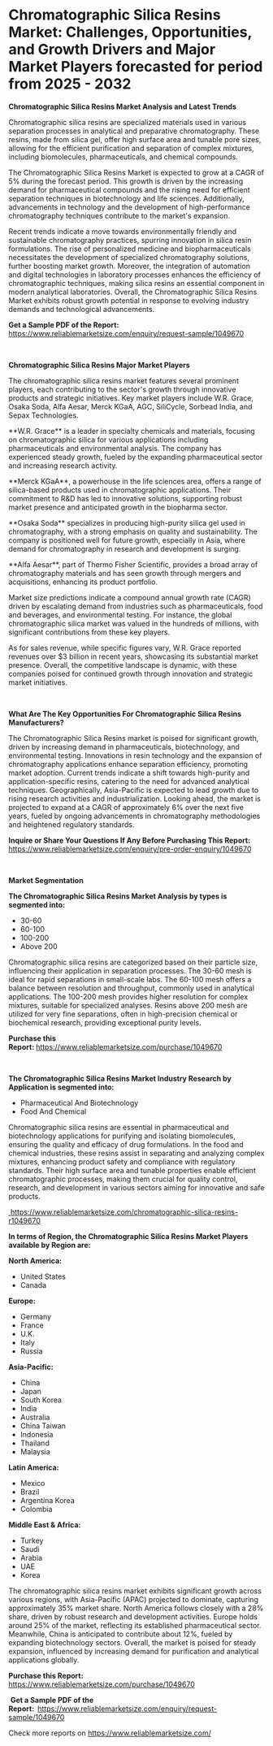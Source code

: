 <p><h1>Chromatographic Silica Resins Market: Challenges, Opportunities, and Growth Drivers and Major Market Players forecasted for period from 2025 - 2032</h1></p><p><strong>Chromatographic Silica Resins Market Analysis and Latest Trends</strong></p>
<p><p>Chromatographic silica resins are specialized materials used in various separation processes in analytical and preparative chromatography. These resins, made from silica gel, offer high surface area and tunable pore sizes, allowing for the efficient purification and separation of complex mixtures, including biomolecules, pharmaceuticals, and chemical compounds.</p><p>The Chromatographic Silica Resins Market is expected to grow at a CAGR of 5% during the forecast period. This growth is driven by the increasing demand for pharmaceutical compounds and the rising need for efficient separation techniques in biotechnology and life sciences. Additionally, advancements in technology and the development of high-performance chromatography techniques contribute to the market's expansion.</p><p>Recent trends indicate a move towards environmentally friendly and sustainable chromatography practices, spurring innovation in silica resin formulations. The rise of personalized medicine and biopharmaceuticals necessitates the development of specialized chromatography solutions, further boosting market growth. Moreover, the integration of automation and digital technologies in laboratory processes enhances the efficiency of chromatographic techniques, making silica resins an essential component in modern analytical laboratories. Overall, the Chromatographic Silica Resins Market exhibits robust growth potential in response to evolving industry demands and technological advancements.</p></p>
<p><strong>Get a Sample PDF of the Report:&nbsp;</strong> <a href="https://www.reliablemarketsize.com/enquiry/request-sample/1049670?utm_campaign=3354&utm_medium=2&utm_source=Github&utm_content=ia&utm_term=31032025&utm_id=chromatographic-silica-resins">https://www.reliablemarketsize.com/enquiry/request-sample/1049670</a></p>
<p>&nbsp;</p>
<p><strong>Chromatographic Silica Resins Major Market Players</strong></p>
<p><p>The chromatographic silica resins market features several prominent players, each contributing to the sector's growth through innovative products and strategic initiatives. Key market players include W.R. Grace, Osaka Soda, Alfa Aesar, Merck KGaA, AGC, SiliCycle, Sorbead India, and Sepax Technologies.</p><p>**W.R. Grace** is a leader in specialty chemicals and materials, focusing on chromatographic silica for various applications including pharmaceuticals and environmental analysis. The company has experienced steady growth, fueled by the expanding pharmaceutical sector and increasing research activity.</p><p>**Merck KGaA**, a powerhouse in the life sciences area, offers a range of silica-based products used in chromatographic applications. Their commitment to R&D has led to innovative solutions, supporting robust market presence and anticipated growth in the biopharma sector.</p><p>**Osaka Soda** specializes in producing high-purity silica gel used in chromatography, with a strong emphasis on quality and sustainability. The company is positioned well for future growth, especially in Asia, where demand for chromatography in research and development is surging.</p><p>**Alfa Aesar**, part of Thermo Fisher Scientific, provides a broad array of chromatography materials and has seen growth through mergers and acquisitions, enhancing its product portfolio. </p><p>Market size predictions indicate a compound annual growth rate (CAGR) driven by escalating demand from industries such as pharmaceuticals, food and beverages, and environmental testing. For instance, the global chromatographic silica market was valued in the hundreds of millions, with significant contributions from these key players. </p><p>As for sales revenue, while specific figures vary, W.R. Grace reported revenues over $3 billion in recent years, showcasing its substantial market presence. Overall, the competitive landscape is dynamic, with these companies poised for continued growth through innovation and strategic market initiatives.</p></p>
<p>&nbsp;</p>
<p><strong>What Are The Key Opportunities For Chromatographic Silica Resins Manufacturers?</strong></p>
<p><p>The Chromatographic Silica Resins market is poised for significant growth, driven by increasing demand in pharmaceuticals, biotechnology, and environmental testing. Innovations in resin technology and the expansion of chromatography applications enhance separation efficiency, promoting market adoption. Current trends indicate a shift towards high-purity and application-specific resins, catering to the need for advanced analytical techniques. Geographically, Asia-Pacific is expected to lead growth due to rising research activities and industrialization. Looking ahead, the market is projected to expand at a CAGR of approximately 6% over the next five years, fueled by ongoing advancements in chromatography methodologies and heightened regulatory standards.</p></p>
<p><strong>Inquire or Share Your Questions If Any Before Purchasing This Report:</strong> <a href="https://www.reliablemarketsize.com/enquiry/pre-order-enquiry/1049670?utm_campaign=3354&utm_medium=2&utm_source=Github&utm_content=ia&utm_term=31032025&utm_id=chromatographic-silica-resins">https://www.reliablemarketsize.com/enquiry/pre-order-enquiry/1049670</a></p>
<p>&nbsp;</p>
<p><strong>Market Segmentation</strong></p>
<p><strong>The Chromatographic Silica Resins Market Analysis by types is segmented into:</strong></p>
<p><ul><li>30-60</li><li>60-100</li><li>100-200</li><li>Above 200</li></ul></p>
<p><p>Chromatographic silica resins are categorized based on their particle size, influencing their application in separation processes. The 30-60 mesh is ideal for rapid separations in small-scale labs. The 60-100 mesh offers a balance between resolution and throughput, commonly used in analytical applications. The 100-200 mesh provides higher resolution for complex mixtures, suitable for specialized analyses. Resins above 200 mesh are utilized for very fine separations, often in high-precision chemical or biochemical research, providing exceptional purity levels.</p></p>
<p><strong>Purchase this Report:&nbsp;</strong><a href="https://www.reliablemarketsize.com/purchase/1049670?utm_campaign=3354&utm_medium=2&utm_source=Github&utm_content=ia&utm_term=31032025&utm_id=chromatographic-silica-resins">https://www.reliablemarketsize.com/purchase/1049670</a></p>
<p>&nbsp;</p>
<p><strong>The Chromatographic Silica Resins Market Industry Research by Application is segmented into:</strong></p>
<p><ul><li>Pharmaceutical And Biotechnology</li><li>Food And Chemical</li></ul></p>
<p><p>Chromatographic silica resins are essential in pharmaceutical and biotechnology applications for purifying and isolating biomolecules, ensuring the quality and efficacy of drug formulations. In the food and chemical industries, these resins assist in separating and analyzing complex mixtures, enhancing product safety and compliance with regulatory standards. Their high surface area and tunable properties enable efficient chromatographic processes, making them crucial for quality control, research, and development in various sectors aiming for innovative and safe products.</p></p>
<p><a href="https://www.reliablemarketsize.com/chromatographic-silica-resins-r1049670?utm_campaign=3354&utm_medium=2&utm_source=Github&utm_content=ia&utm_term=31032025&utm_id=chromatographic-silica-resins">&nbsp;https://www.reliablemarketsize.com/chromatographic-silica-resins-r1049670</a></p>
<p><strong>In terms of Region, the Chromatographic Silica Resins Market Players available by Region are:</strong></p>
<p>
    <p> <strong> North America: </strong>
        <ul>
            <li>United States</li>
            <li>Canada</li>
        </ul>
        </p> 
    <p> <strong> Europe: </strong>
        <ul>
            <li>Germany</li>
            <li>France</li>
            <li>U.K.</li>
            <li>Italy</li>
            <li>Russia</li>
        </ul>
        </p> 
    <p> <strong> Asia-Pacific: </strong>
        <ul>
            <li>China</li>
            <li>Japan</li>
            <li>South Korea</li>
            <li>India</li>
            <li>Australia</li>
            <li>China Taiwan</li>
            <li>Indonesia</li>
            <li>Thailand</li>
            <li>Malaysia</li>
        </ul>
        </p> 
    <p> <strong> Latin America: </strong>
        <ul>
            <li>Mexico</li>
            <li>Brazil</li>
            <li>Argentina Korea</li>
            <li>Colombia</li>
        </ul>
        </p> 
    <p> <strong> Middle East & Africa: </strong>
        <ul>
            <li>Turkey</li>
            <li>Saudi</li>
            <li>Arabia</li>
            <li>UAE</li>
            <li>Korea</li>
        </ul>
    </p>
    </p>
<p><p>The chromatographic silica resins market exhibits significant growth across various regions, with Asia-Pacific (APAC) projected to dominate, capturing approximately 35% market share. North America follows closely with a 28% share, driven by robust research and development activities. Europe holds around 25% of the market, reflecting its established pharmaceutical sector. Meanwhile, China is anticipated to contribute about 12%, fueled by expanding biotechnology sectors. Overall, the market is poised for steady expansion, influenced by increasing demand for purification and analytical applications globally.</p></p>
<p><strong>Purchase this Report: </strong><a href="https://www.reliablemarketsize.com/purchase/1049670?utm_campaign=3354&utm_medium=2&utm_source=Github&utm_content=ia&utm_term=31032025&utm_id=chromatographic-silica-resins">https://www.reliablemarketsize.com/purchase/1049670</a></p>
<p>&nbsp;<strong>Get a Sample PDF of the Report:&nbsp;&nbsp;</strong><a href="https://www.reliablemarketsize.com/enquiry/request-sample/1049670?utm_campaign=3354&utm_medium=2&utm_source=Github&utm_content=ia&utm_term=31032025&utm_id=chromatographic-silica-resins">https://www.reliablemarketsize.com/enquiry/request-sample/1049670</a></p>
<p><strong></strong></p>
<p>Check more reports on <a href="https://www.reliablemarketsize.com/?utm_campaign=3354&utm_medium=2&utm_source=Github&utm_content=ia&utm_term=31032025&utm_id=chromatographic-silica-resins">https://www.reliablemarketsize.com/</a></p>